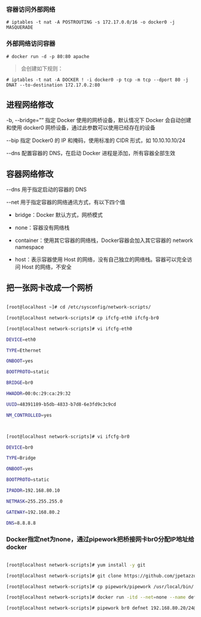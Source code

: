 ### 容器访问外部网络

	# iptables -t nat -A POSTROUTING -s 172.17.0.0/16 -o docker0 -j MASQUERADE

### 外部网络访问容器

	# docker run -d -p 80:80 apache
 
> 会创建如下规则：

	# iptables -t nat -A DOCKER ! -i docker0 -p tcp -m tcp --dport 80 -j  DNAT --to-destination 172.17.0.2:80


## 进程网络修改

-b, --bridge=””   指定 Docker 使用的网桥设备，默认情况下 Docker 会自动创建和使用 docker0 网桥设备，通过此参数可以使用已经存在的设备

--bip 指定 Docker0 的 IP 和掩码，使用标准的 CIDR 形式，如 10.10.10.10/24


--dns 配置容器的 DNS，在启动 Docker 进程是添加，所有容器全部生效


## 容器网络修改

--dns 用于指定启动的容器的 DNS

--net 用于指定容器的网络通讯方式，有以下四个值

 - bridge：Docker 默认方式，网桥模式

 - none：容器没有网络栈

 - container：使用其它容器的网络栈，Docker容器会加入其它容器的 network namespace

 - host：表示容器使用 Host 的网络，没有自己独立的网络栈。容器可以完全访问 Host 的网络，不安全


## 把一张网卡改成一个网桥

```bash 

[root@localhost ~]# cd /etc/sysconfig/network-scripts/

[root@localhost network-scripts]# cp ifcfg-eth0 ifcfg-br0

[root@localhost network-scripts]# vi ifcfg-eth0

DEVICE=eth0

TYPE=Ethernet

ONBOOT=yes

BOOTPROTO=static

BRIDGE=br0

HWADDR=00:0c:29:ca:29:32

UUID=48391189-b5db-4833-b7d8-6e3fd9c3c9cd

NM_CONTROLLED=yes



[root@localhost network-scripts]# vi ifcfg-br0

DEVICE=br0

TYPE=Bridge

ONBOOT=yes

BOOTPROTO=static

IPADDR=192.168.80.10

NETMASK=255.255.255.0

GATEWAY=192.168.80.2

DNS=8.8.8.8

```

### Docker指定net为none，通过pipework把桥接网卡br0分配IP地址给docker

```bash

[root@localhost network-scripts]# yum install -y git

[root@localhost network-scripts]# git clone https://github.com/jpetazzo/pipework

[root@localhost network-scripts]# cp pipework/pipework /usr/local/bin/

[root@localhost network-scripts]# docker run -itd --net=none --name defnet centos bash

[root@localhost network-scripts]# pipework br0 defnet 192.168.80.20/24@192.168.80.2


```
